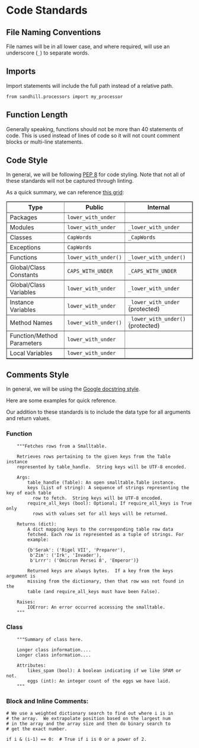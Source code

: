 Code Standards
==============

File Naming Conventions
-----------------------
File names will be in all lower case, and where required, will use an underscore (`_`) to 
separate words.

Imports
-------
Import statements will include the full path instead of a relative path.
```
from sandhill.processors import my_processor
```

Function Length
----------------
Generally speaking, functions should not be more than 40 statements of code. 
This is used instead of lines of code so it will not count comment blocks 
or multi-line statements. 

Code Style
-----------
In general, we will be following [PEP 8](https://www.python.org/dev/peps/pep-0008) for code styling.
Note that not all of these standards will not be captured through linting. 

As a quick summary, we can reference [this grid](https://github.com/google/styleguide/blob/gh-pages/pyguide.md#3164-guidelines-derived-from-guidos-recommendations): 

<table rules="all" border="1" summary="Guidelines from Guido's Recommendations"
       cellspacing="2" cellpadding="2">

  <tr>
    <th>Type</th>
    <th>Public</th>
    <th>Internal</th>
  </tr>

  <tr>
    <td>Packages</td>
    <td><code>lower_with_under</code></td>
    <td></td>
  </tr>

  <tr>
    <td>Modules</td>
    <td><code>lower_with_under</code></td>
    <td><code>_lower_with_under</code></td>
  </tr>

  <tr>
    <td>Classes</td>
    <td><code>CapWords</code></td>
    <td><code>_CapWords</code></td>
  </tr>

  <tr>
    <td>Exceptions</td>
    <td><code>CapWords</code></td>
    <td></td>
  </tr>

  <tr>
    <td>Functions</td>
    <td><code>lower_with_under()</code></td>
    <td><code>_lower_with_under()</code></td>
  </tr>

  <tr>
    <td>Global/Class Constants</td>
    <td><code>CAPS_WITH_UNDER</code></td>
    <td><code>_CAPS_WITH_UNDER</code></td>
  </tr>

  <tr>
    <td>Global/Class Variables</td>
    <td><code>lower_with_under</code></td>
    <td><code>_lower_with_under</code></td>
  </tr>

  <tr>
    <td>Instance Variables</td>
    <td><code>lower_with_under</code></td>
    <td><code>_lower_with_under</code> (protected)</td>
  </tr>

  <tr>
    <td>Method Names</td>
    <td><code>lower_with_under()</code></td>
    <td><code>_lower_with_under()</code> (protected)</td>
  </tr>

  <tr>
    <td>Function/Method Parameters</td>
    <td><code>lower_with_under</code></td>
    <td></td>
  </tr>

  <tr>
    <td>Local Variables</td>
    <td><code>lower_with_under</code></td>
    <td></td>
  </tr>

</table>


Comments Style
--------------
In general, we will be using the [Google docstring style](https://github.com/google/styleguide/blob/gh-pages/pyguide.md#38-comments-and-docstrings). 

Here are some examples for quick reference.

Our addition to these standards is to include the data type for all arguments and 
return values.

### Function
```
    """Fetches rows from a Smalltable.

    Retrieves rows pertaining to the given keys from the Table instance
    represented by table_handle.  String keys will be UTF-8 encoded.

    Args:
        table_handle (Table): An open smalltable.Table instance.
        keys (List of string): A sequence of strings representing the key of each table
          row to fetch.  String keys will be UTF-8 encoded.
        require_all_keys (bool): Optional; If require_all_keys is True only
          rows with values set for all keys will be returned.

    Returns (dict):
        A dict mapping keys to the corresponding table row data
        fetched. Each row is represented as a tuple of strings. For
        example:

        {b'Serak': ('Rigel VII', 'Preparer'),
         b'Zim': ('Irk', 'Invader'),
         b'Lrrr': ('Omicron Persei 8', 'Emperor')}

        Returned keys are always bytes.  If a key from the keys argument is
        missing from the dictionary, then that row was not found in the
        table (and require_all_keys must have been False).

    Raises:
        IOError: An error occurred accessing the smalltable.
    """
```

### Class
```
    """Summary of class here.

    Longer class information....
    Longer class information....

    Attributes:
        likes_spam (bool): A boolean indicating if we like SPAM or not.
        eggs (int): An integer count of the eggs we have laid.
    """
```

### Block and Inline Comments:
```
# We use a weighted dictionary search to find out where i is in
# the array.  We extrapolate position based on the largest num
# in the array and the array size and then do binary search to
# get the exact number.

if i & (i-1) == 0:  # True if i is 0 or a power of 2.
```
